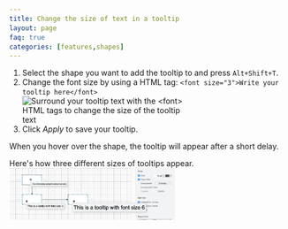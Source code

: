 ```yaml
---
title: Change the size of text in a tooltip
layout: page
faq: true
categories: [features,shapes]
---
```


1. Select the shape you want to add the tooltip to and press ``Alt+Shift+T``.
2. Change the font size by using a HTML tag: ``<font size="3">Write your tooltip here</font>``
<br /><img src="/assets/img/blog/tooltip-change-font-size.png" style="width=100%;max-width:300px;height:auto;" alt="Surround your tooltip text with the <font> HTML tags to change the size of the tooltip text"> 
3. Click _Apply_ to save your tooltip. 

When you hover over the shape, the tooltip will appear after a short delay. 

Here's how three different sizes of tooltips appear. 
<br /><img src="/assets/img/blog/tooltip-font-sizes.png" style="width=100%;max-width:300px;height:auto;" alt="Surround your tooltip text with the <font> HTML tags to change the size of the tooltip text"> 